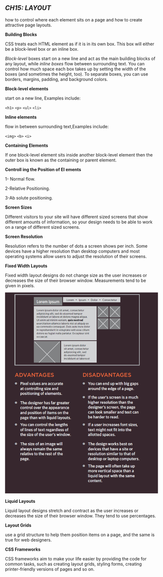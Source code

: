 ## *CH15: LAYOUT*

how to control where each element sits on a page and how to create attractive page layouts.

**Building Blocks**

CSS treats each HTML element as if it is in its
own box. This box will either be a block-level
box or an inline box.

*Block-level* boxes start on a new line and act as the main building blocks of any layout, while *inline boxes* flow between surrounding text. You can control how much space each box takes up by setting the width of the boxes (and sometimes the height, too). To separate boxes, you can use borders, margins, padding, and background colors.

**Block-level elements**

start on a new line, Examples include:

`<h1>` `<p>` `<ul>` `<li>`

**Inline elements**

flow in between surrounding text,Examples include:

`<img>` `<b>` `<i>`

**Containing Elements**

If one block-level element sits inside another
block-level element then the outer box is
known as the containing or parent element.

**Controll ing the
Position of El ements**

1- Normal flow.

2-Relative Positioning.

3-Ab solute positioning.

**Screen Sizes**

Different visitors to your site will have different sized screens that show
different amounts of information, so your design needs to be able to
work on a range of different sized screens.

**Screen Resolution**

Resolution refers to the number of dots a screen shows per inch. Some
devices have a higher resolution than desktop computers and most
operating systems allow users to adjust the resolution of their screens.



**Fixed Width Layouts**

Fixed width layout
designs do not
change size as the
user increases
or decreases
the size of their
browser window.
Measurements tend
to be given in pixels.

![](fixedwidth.png)

**Liquid Layouts**

Liquid layout designs
stretch and contract
as the user increases
or decreases the
size of their browser
window. They tend to
use percentages.

**Layout Grids**

use a grid structure to help them
position items on a page, and the same is true for web designers.

**CSS Frameworks**

CSS frameworks aim to make your life easier by providing the code for
common tasks, such as creating layout grids, styling forms, creating
printer-friendly versions of pages and so on.




